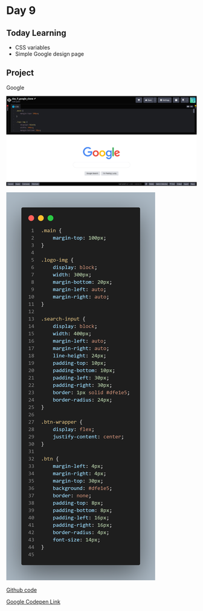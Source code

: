 # Day 9

## **Today Learning**

- CSS variables
- Simple Google design page

## Project

Google

![Google Design](./Assets/google.png)

![code](./Assets/code.png)

[Github code](./Project/)

[Google Codepen Link](https://codepen.io/arpit0498-the-vuer/pen/BaqwjBv)
